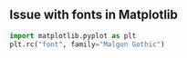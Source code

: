 ## **Issue with fonts in Matplotlib**

```python
import matplotlib.pyplot as plt
plt.rc("font", family="Malgun Gothic")
```
